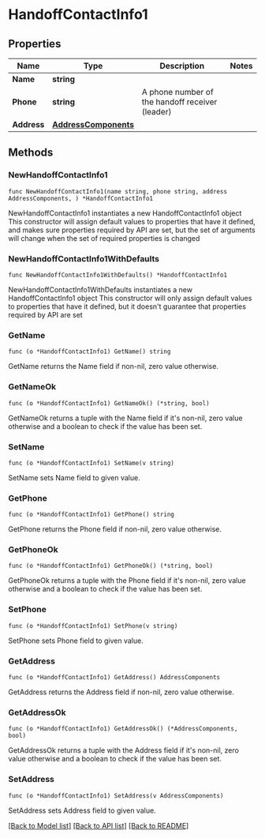 # HandoffContactInfo1

## Properties

Name | Type | Description | Notes
------------ | ------------- | ------------- | -------------
**Name** | **string** |  | 
**Phone** | **string** | A phone number of the handoff receiver (leader) | 
**Address** | [**AddressComponents**](AddressComponents.md) |  | 

## Methods

### NewHandoffContactInfo1

`func NewHandoffContactInfo1(name string, phone string, address AddressComponents, ) *HandoffContactInfo1`

NewHandoffContactInfo1 instantiates a new HandoffContactInfo1 object
This constructor will assign default values to properties that have it defined,
and makes sure properties required by API are set, but the set of arguments
will change when the set of required properties is changed

### NewHandoffContactInfo1WithDefaults

`func NewHandoffContactInfo1WithDefaults() *HandoffContactInfo1`

NewHandoffContactInfo1WithDefaults instantiates a new HandoffContactInfo1 object
This constructor will only assign default values to properties that have it defined,
but it doesn't guarantee that properties required by API are set

### GetName

`func (o *HandoffContactInfo1) GetName() string`

GetName returns the Name field if non-nil, zero value otherwise.

### GetNameOk

`func (o *HandoffContactInfo1) GetNameOk() (*string, bool)`

GetNameOk returns a tuple with the Name field if it's non-nil, zero value otherwise
and a boolean to check if the value has been set.

### SetName

`func (o *HandoffContactInfo1) SetName(v string)`

SetName sets Name field to given value.


### GetPhone

`func (o *HandoffContactInfo1) GetPhone() string`

GetPhone returns the Phone field if non-nil, zero value otherwise.

### GetPhoneOk

`func (o *HandoffContactInfo1) GetPhoneOk() (*string, bool)`

GetPhoneOk returns a tuple with the Phone field if it's non-nil, zero value otherwise
and a boolean to check if the value has been set.

### SetPhone

`func (o *HandoffContactInfo1) SetPhone(v string)`

SetPhone sets Phone field to given value.


### GetAddress

`func (o *HandoffContactInfo1) GetAddress() AddressComponents`

GetAddress returns the Address field if non-nil, zero value otherwise.

### GetAddressOk

`func (o *HandoffContactInfo1) GetAddressOk() (*AddressComponents, bool)`

GetAddressOk returns a tuple with the Address field if it's non-nil, zero value otherwise
and a boolean to check if the value has been set.

### SetAddress

`func (o *HandoffContactInfo1) SetAddress(v AddressComponents)`

SetAddress sets Address field to given value.



[[Back to Model list]](../README.md#documentation-for-models) [[Back to API list]](../README.md#documentation-for-api-endpoints) [[Back to README]](../README.md)


